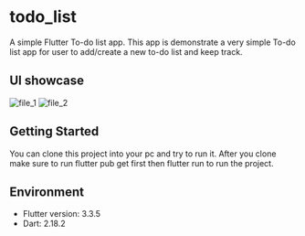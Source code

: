 # todo_list

A simple Flutter To-do list app. This app is demonstrate a very simple To-do list app for user to add/create a new to-do list and keep track.

## UI showcase

![file_1](https://freeimage.host/i/Ha32poB)
![file_2](https://freeimage.host/i/Ha32poB)

## Getting Started

You can clone this project into your pc and try to run it. After you clone make sure to run flutter pub get first then flutter run to run the project.

## Environment

- Flutter version: 3.3.5
- Dart: 2.18.2

<!-- A few resources to get you started if this is your first Flutter project:

- [Lab: Write your first Flutter app](https://docs.flutter.dev/get-started/codelab)
- [Cookbook: Useful Flutter samples](https://docs.flutter.dev/cookbook)

For help getting started with Flutter development, view the
[online documentation](https://docs.flutter.dev/), which offers tutorials,
samples, guidance on mobile development, and a full API reference. -->
